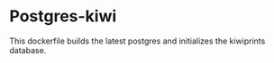 # Postgres-kiwi

This dockerfile builds the latest postgres and initializes the kiwiprints database.